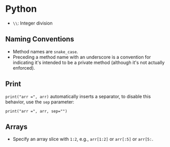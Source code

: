 # Python

- `\\`: Integer division

## Naming Conventions

- Method names are `snake_case`.
- Preceding a method name with an underscore is a convention for indicating it's intended to be a private method (although it's not actually enforced).

## Print

`print("arr =", arr)` automatically inserts a separator, to disable this behavior, use the `sep` parameter:

    print("arr =", arr, sep="")

## Arrays

- Specify an array slice with `1:2`, e.g., `arr[1:2]` or `arr[:5]` or `arr[5:`.
